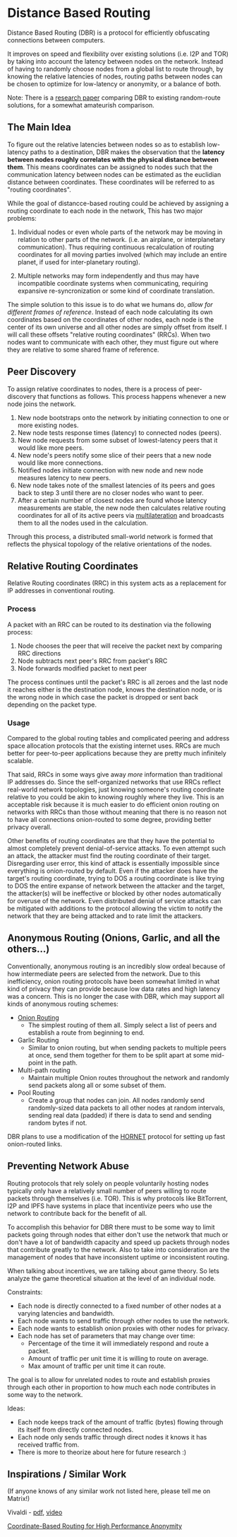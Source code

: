 # Distance Based Routing

Distance Based Routing (DBR) is a protocol for efficiently obfuscating connections between computers.

It improves on speed and flexibility over existing solutions (i.e. I2P and TOR) by taking into account the latency between nodes on the network. Instead of having to randomly choose nodes from a global list to route through, by knowing the relative latencies of nodes, routing paths between nodes can be chosen to optimize for low-latency or anonymity, or a balance of both.

Note: There is a [research paper](https://www.dither.link/papers/distance-based-routing-whitepaper.pdf) comparing DBR to existing random-route solutions, for a somewhat amateurish comparison.

## The Main Idea

To figure out the relative latencies between nodes so as to establish low-latency paths to a destination, DBR makes the observation that the **latency between nodes roughly correlates with the physical distance between them**. This means coordinates can be assigned to nodes such that the communication latency between nodes can be estimated as the euclidian distance between coordinates. These coordinates will be referred to as "routing coordinates".

While the goal of distancce-based routing could be achieved by assigning a routing coordinate to each node in the network, This has two major problems: 

1. Individual nodes or even whole parts of the network may be moving in relation to other parts of the network. (i.e. an airplane, or interplanetary communication). Thus requiring continuous recalculation of routing coordinates for all moving parties involved (which may include an entire planet, if used for inter-planetary routing).

2. Multiple networks may form independently and thus may have incompatible coordinate systems when communicating, requiring expansive re-syncronization or some kind of coordinate translation.

The simple solution to this issue is to do what we humans do, *allow for different frames of reference*. Instead of each node calculating its own coordinates based on the coordinates of other nodes, each node is the center of its own universe and all other nodes are simply offset from itself. I will call these offsets "relative routing coordinates" (RRCs). When two nodes want to communicate with each other, they must figure out where they are relative to some shared frame of reference.

## Peer Discovery

To assign relative coordinates to nodes, there is a process of peer-discovery that functions as follows. This process happens whenever a new node joins the network.

1. New node bootstraps onto the network by initiating connection to one or more existing nodes.
2. New node tests response times (latency) to connected nodes (peers). 
3. New node requests from some subset of lowest-latency peers that it would like more peers.
4. New node's peers notify some slice of their peers that a new node would like more connections.
5. Notified nodes initiate connection with new node and new node measures latency to new peers.
6. New node takes note of the smallest latencies of its peers and goes back to step 3 until there are no closer nodes who want to peer.
7. After a certain number of closest nodes are found whose latency measurements are stable, the new node then calculates relative routing coordinates for all of its active peers via [multilateration](https://en.wikipedia.org/wiki/True-range_multilateration) and broadcasts them to all the nodes used in the calculation.

Through this process, a distributed small-world network is formed that reflects the physical topology of the relative orientations of the nodes.

## Relative Routing Coordinates

Relative Routing coordinates (RRC) in this system acts as a replacement for IP addresses in conventional routing.

### Process

A packet with an RRC can be routed to its destination via the following process:

1. Node chooses the peer that will receive the packet next by comparing RRC directions
2. Node subtracts next peer's RRC from packet's RRC
3. Node forwards modified packet to next peer

The process continues until the packet's RRC is all zeroes and the last node it reaches either is the destination node, knows the destination node, or is the wrong node in which case the packet is dropped or sent back depending on the packet type.

### Usage

Compared to the global routing tables and complicated peering and address space allocation protocols that the existing internet uses. RRCs are much better for peer-to-peer applications because they are pretty much infinitely scalable. 

That said, RRCs in some ways give away *more* information than traditional IP addresses do. Since the self-organized networks that use RRCs reflect real-world network topologies, just knowing someone's routing coordinate relative to you could be akin to knowing roughly where they live. This is an acceptable risk because it is much easier to do efficient onion routing on networks with RRCs than those without meaning that there is no reason not to have all connections onion-routed to some degree, providing better privacy overall.

Other benefits of routing coordinates are that they have the potential to almost completely prevent denial-of-service attacks. To even attempt such an attack, the attacker must find the routing coordinate of their target. Disregarding user error, this kind of attack is essentially impossible since everything is onion-routed by default. Even if the attacker does have the target's routing coordinate, trying to DOS a routing coordinate is like trying to DOS the entire expanse of network between the attacker and the target, the attacker(s) will be ineffective or blocked by other nodes automatically for overuse of the network. Even distributed denial of service attacks can be mitigated with additions to the protocol allowing the victim to notify the network that they are being attacked and to rate limit the attackers.

## Anonymous Routing (Onions, Garlic, and all the others...)

Conventionally, anonymous routing is an incredibly slow ordeal because of how intermediate peers are selected from the network. Due to this inefficiency, onion routing protocols have been somewhat limited in what kind of privacy they can provide because low data rates and high latency was a concern. This is no longer the case with DBR, which may support all kinds of anonymous routing schemes:

 - [Onion Routing](https://en.wikipedia.org/wiki/Onion_routing)
   - The simplest routing of them all. Simply select a list of peers and establish a route from beginning to end.
 - Garlic Routing
   - Similar to onion routing, but when sending packets to multiple peers at once, send them together for them to be split apart at some mid-point in the path.
 - Multi-path routing
   - Maintain multiple Onion routes throughout the network and randomly send packets along all or some subset of them.
 - Pool Routing
   - Create a group that nodes can join. All nodes randomly send randomly-sized data packets to all other nodes at random intervals, sending real data (padded) if there is data to send and sending random bytes if not.

DBR plans to use a modification of the [HORNET](https://arxiv.org/abs/1507.05724v3) protocol for setting up fast onion-routed links.

## Preventing Network Abuse

Routing protocols that rely solely on people voluntarily hosting nodes typically only have a relatively small number of peers willing to route packets through themselves (i.e. TOR). This is why protocols like BitTorrent, I2P and IPFS have systems in place that incentivize peers who use the network to contribute back for the benefit of all.

To accomplish this behavior for DBR there must to be some way to limit packets going through nodes that either don't use the network that much or don't have a lot of bandwidth capacity and speed up packets through nodes that contribute greatly to the network. Also to take into consideration are the management of nodes that have inconsistent uptime or inconsistent routing.

When talking about incentives, we are talking about game theory. So lets analyze the game theoretical situation at the level of an individual node.

Constraints:
 - Each node is directly connected to a fixed number of other nodes at a varying latencies and bandwidth.
 - Each node wants to send traffic through other nodes to use the network.
 - Each node wants to establish onion proxies with other nodes for privacy.
 - Each node has set of parameters that may change over time:
   - Percentage of the time it will immediately respond and route a packet.
   - Amount of traffic per unit time it is willing to route on average.
   - Max amount of traffic per unit time it can route.

The goal is to allow for unrelated nodes to route and establish proxies through each other in proportion to how much each node contributes in some way to the network.

Ideas:
 - Each node keeps track of the amount of traffic (bytes) flowing through its itself from directly connected nodes.
 - Each node only sends traffic through direct nodes it knows it has received traffic from.
 - There is more to theorize about here for future research :)


## Inspirations / Similar Work

(If anyone knows of any similar work not listed here, please tell me on Matrix!)

Vivaldi - [pdf](https://pdos.csail.mit.edu/papers/vivaldi:sigcomm/paper.pdf), [video](https://www.youtube.com/watch?v=AszPoJjWK9Q&t=1690s)

[Coordinate-Based Routing for High Performance Anonymity](https://boonloo.cis.upenn.edu/papers/msherr-dissertation.pdf)

